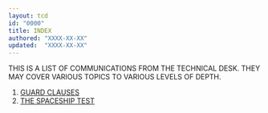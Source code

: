 ```yaml
---
layout: tcd
id: "0000"
title: INDEX
authored: "XXXX-XX-XX"
updated:  "XXXX-XX-XX"
---
```


THIS IS A LIST OF COMMUNICATIONS FROM THE TECHNICAL DESK. THEY MAY COVER VARIOUS TOPICS TO VARIOUS LEVELS OF DEPTH.

1. [GUARD CLAUSES](0001-guard-clauses)
2. [THE SPACESHIP TEST](0002-spaceship-test)
